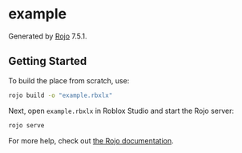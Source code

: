 # example
Generated by [Rojo](https://github.com/rojo-rbx/rojo) 7.5.1.

## Getting Started
To build the place from scratch, use:

```bash
rojo build -o "example.rbxlx"
```

Next, open `example.rbxlx` in Roblox Studio and start the Rojo server:

```bash
rojo serve
```

For more help, check out [the Rojo documentation](https://rojo.space/docs).